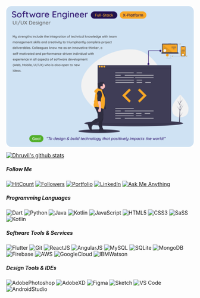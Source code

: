 <img align="center" src="https://raw.githubusercontent.com/dhruvilp/dhruvilp/master/gh_header_card.png" />

[![Dhruvil's github stats](https://github-readme-stats.vercel.app/api?username=dhruvilp&show_icons=true&title_color=f9a826&icon_color=f9a826&text_color=fff&bg_color=091d57)](https://github-readme-stats.vercel.app/api?username=dhruvilp&show_icons=true&title_color=f9a826&icon_color=f9a826&text_color=fff&bg_color=091d57)

##### Follow Me

[![HitCount](https://img.shields.io/github/search/dhruvilp/dhruvilp/hit?color=04b8af)](https://img.shields.io/github/search/dhruvilp/dhruvilp/hit?color=04b8af)
[![Followers](https://img.shields.io/github/followers/dhruvilp?logo=github)](https://img.shields.io/github/followers/dhruvilp?logo=github)
[![Portfolio](https://img.shields.io/badge/WebPage-dhruvilpatel.dev-e0900d)](https://img.shields.io/badge/WebPage-dhruvilpatel.dev-e0900d)
[![LinkedIn](https://img.shields.io/badge/LinkedIn-dhruvilhpatel-0d81e0?logo=linkedin)](https://img.shields.io/badge/LinkedIn-dhruvilhpatel-0d81e0=linkedin)
[![Ask Me Anything](https://img.shields.io/badge/Ask%20me-anything%20about%20💻%20|%20🎸-0aad41.svg)](mailto:sayhi@dhruvilpatel.dev)

##### Programming Languages

![Dart](https://img.shields.io/badge/-Dart-%230175c2?style=flat&logo=dart&logoColor=ffffff)
![Python](https://img.shields.io/badge/-Python-%233776ab?style=flat&logo=python&logoColor=ffffff)
![Java](https://img.shields.io/badge/-Java-%23007396?style=flat&logo=java&logoColor=ffffff)
![Kotlin](https://img.shields.io/badge/-Kotlin-%230095d5?style=flat&logo=kotlin&logoColor=ffffff)
![JavaScript](https://img.shields.io/badge/-JavaScript-%23F7DF1C?style=flat&logo=javascript&logoColor=fff&labelColor=%000&color=%23c9b50a)
![HTML5](https://img.shields.io/badge/-HTML5-%23E44D27?style=flat&logo=html5&logoColor=ffffff)
![CSS3](https://img.shields.io/badge/-CSS3-%231572B6?style=flat&logo=css3)
![SaSS](https://img.shields.io/badge/-Sass-%23cc6699?style=flat&logo=sass&logoColor=ffffff)
![Kotlin](https://img.shields.io/badge/-Kotlin-%230095d5?style=flat&logo=kotlin&logoColor=ffffff)

##### Software Tools & Services

![Flutter](https://img.shields.io/badge/-Flutter-%2302569b?style=flat&logo=flutter&logoColor=ffffff)
![Git](https://img.shields.io/badge/-Git-%23F05032?style=flat&logo=git&logoColor=%23ffffff)
![ReactJS](https://img.shields.io/badge/-ReactJS-%23282C34?style=flat&logo=react)
![AngularJS](https://img.shields.io/badge/-AngularJS-%23e33237?style=flat&logo=angularjs&logoColor=ffffff)
![MySQL](https://img.shields.io/badge/-MySQL-%234479a1?style=flat&logo=mysql&logoColor=ffffff)
![SQLite](https://img.shields.io/badge/-SQLite-%23003b57?style=flat&logo=sqlite&logoColor=ffffff)
![MongoDB](https://img.shields.io/badge/-MongoDB-%2347a248?style=flat&logo=mongodb&logoColor=ffffff)
![Firebase](https://img.shields.io/badge/-Firebase-%23ffca28?style=flat&logo=firebase&logoColor=000)
![AWS](https://img.shields.io/badge/-Amazon%20AWS-%23232f3e?style=flat&logo=amazon-aws&logoColor=ffffff)
![GoogleCloud](https://img.shields.io/badge/-GoogleCloud-%234285f4?style=flat&logo=google-cloud&logoColor=fff)
![IBMWatson](https://img.shields.io/badge/-IBM%20Watson-%23054ada?style=flat&logo=ibm)

##### Design Tools & IDEs

![AdobePhotoshop](https://img.shields.io/badge/-Photoshop-%2326c9ff?style=flat&logo=adobe-photoshop&logoColor=ffffff)
![AdobeXD](https://img.shields.io/badge/-AdobeXD-%23ff26be?style=flat&logo=adobe-xd&logoColor=ffffff)
![Figma](https://img.shields.io/badge/-Figma-%23f24e1e?style=flat&logo=figma&logoColor=ffffff)
![Sketch](https://img.shields.io/badge/-Sketch-%23f7b500?style=flat&logo=sketch&logoColor=ffffff)
![VS Code](https://img.shields.io/badge/-VSCode-%23007ACC?style=flat&logo=visual-studio-code)
![AndroidStudio](https://img.shields.io/badge/-Android%20Studio-%233ddc84?style=flat&logo=android-studio&logoColor=000)


<!--
**dhruvilp/dhruvilp** is a ✨ _special_ ✨ repository because its `README.md` (this file) appears on your GitHub profile.

Here are some ideas to get you started:

- 🔭 I’m currently working on ...
- 🌱 I’m currently learning ...
- 👯 I’m looking to collaborate on ...
- 🤔 I’m looking for help with ...
- 💬 Ask me about ...
- 📫 How to reach me: ...
- 😄 Pronouns: ...
- ⚡ Fun fact: ...
-->

